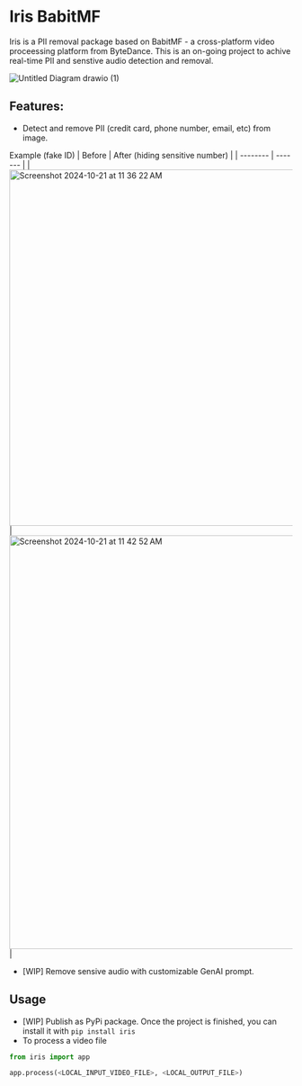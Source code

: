 # Iris BabitMF
Iris is a PII removal package based on BabitMF - a cross-platform video proceessing platform from ByteDance. 
This is an on-going project to achive real-time PII and senstive audio detection and removal. 

![Untitled Diagram drawio (1)](https://github.com/user-attachments/assets/75479028-47e0-475f-b5ab-1e5e1d9b57cb)

## Features:
- Detect and remove PII (credit card, phone number, email, etc) from image.

Example (fake ID)
| Before    | After (hiding sensitive number) |
| -------- | ------- |
|<img width="633" alt="Screenshot 2024-10-21 at 11 36 22 AM" src="https://github.com/user-attachments/assets/cb4d8d38-b3a4-4724-8f80-06c2637e1f71">| <img width="735" alt="Screenshot 2024-10-21 at 11 42 52 AM" src="https://github.com/user-attachments/assets/4a94fc88-c020-44fc-a6aa-b518bf5b9ad0">| 
- [WIP] Remove sensive audio with customizable GenAI prompt.

## Usage
- [WIP] Publish as PyPi package. Once the project is finished, you can install it with
`pip install iris`
- To process a video file
```python
from iris import app

app.process(<LOCAL_INPUT_VIDEO_FILE>, <LOCAL_OUTPUT_FILE>)
```


